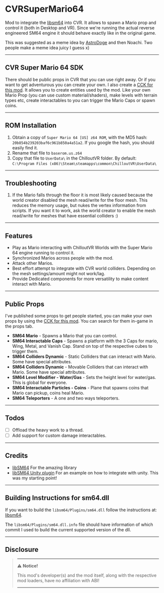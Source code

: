 # CVRSuperMario64

Mod to integrate the [libsm64](https://github.com/libsm64/libsm64) into CVR. It allows to spawn a Mario prop and control
it (both in Desktop and VR). Since we're running the actual reverse engineered SM64 engine it should behave exactly like
in the original game.

This was suggested as a meme idea by [AstroDoge](https://github.com/AstroDogeDX) and then Noachi. Two people make a meme
idea juicy I guess x)

---

## CVR Super Mario 64 SDK

There should be public props in CVR that you can use right away. Or if you want to get adventurous you can create your
own. I also create a [CCK for this mod](https://github.com/kafeijao/Kafe_CVR_CCKs/tree/master/CVRSuperMario64). It
allows you to create entities used by the mod. Like your own Mario Prop (you can use custom material/shaders), make
levels with terrain types etc, create interactables to you can trigger the Mario Caps or spawn coins.

---

## ROM Installation

1. Obtain a copy of `Super Mario 64 [US] z64 ROM`, with the MD5 hash: `20b854b239203baf6c961b850a4a51a2`. If you google
   the hash, you should easily find it.
2. Rename that file to `baserom.us.z64`
3. Copy that file to `UserData\` in the ChilloutVR folder. By
   default: `C:\Program Files (x86)\Steam\steamapps\common\ChilloutVR\UserData\`

---

## Troubleshooting

1. If the Mario falls through the floor it is most likely caused because the world creator disabled the mesh read/write
   for the floor mesh. This reduces the memory usage, but nukes the vertex information from scripts. If you want it to
   work, ask the world creator to enable the mesh read/write for meshes that have essential colliders :)

---

## Features

- Play as Mario interacting with ChilloutVR Worlds with the Super Mario 64 engine running to control it.
- Synchronized Marios across people with the mod.
- Attack other Marios.
- Best effort attempt to integrate with CVR world colliders. Depending on the mesh settings/amount might not work/lag.
- Provide Dedicated components for more versatility to make content interact with Mario.

---

## Public Props

I've published some props to get people started, you can make your own props by using
the [CCK for this mod](https://github.com/kafeijao/Kafe_CVR_CCKs/tree/master/CVRSuperMario64). You can search for them
in-game in the props tab.

- **SM64 Mario** - Spawns a Mario that you can control.
- **SM64 Interactable Caps** - Spawns a platform with the 3 Caps for mario, Wing, Metal, and Vanish Cap. Stand on top of
the respective cubes to trigger them.
- **SM64 Colliders Dynamic** - Static Colliders that can interact with Mario. Some have special attributes.
- **SM64 Colliders Dynamic** - Movable Colliders that can interact with Mario. Some have special attributes.
- **SM64 Level Modifier - Water/Gas** - Sets the height level for water/gas. This is global for everyone.
- **SM64 Interactable Particles - Coins** - Plane that spawns coins that Mario can pickup, coins heal Mario.
- **SM64 Teleporters** - A one and two ways teleporters.

---

## Todos

- [ ] Offload the heavy work to a thread.
- [ ] Add support for custom damage interactables.

---

## Credits

- [libSM64](https://github.com/libsm64/libsm64) For the amazing library
- [libSM64 Unity plugin](https://github.com/libsm64/libsm64-unity-dev) For an example on how to integrate with unity.
  This was my starting point!

---

## Building Instructions for sm64.dll

If you want to build the `libsm64/Plugins/sm64.dll` follow the instructions
at: [libsm64](https://github.com/libsm64/libsm64).

The `libsm64/Plugins/sm64.dll.info` file should have information of which commit I used to build the current supported
version of the dll.

---

## Disclosure

> ---
> ⚠️ **Notice!**  
>
> This mod's developer(s) and the mod itself, along with the respective mod loaders, have no affiliation with ABI!
>
> ---
